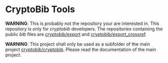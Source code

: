 # CryptoBib Tools

**WARNING**: This is probably not the repository your are interested in. This repository is only for *cryptobib* developers. The repositories containing the public *bib* files are [cryptobib/export](https://github.com/cryptobib/export) and  [cryptobib/export_crossref](https://github.com/cryptobib/export_crossref).

**WARNING**: This project shall only be used as a subfolder of the main project [cryptobib/cryptobib](https://github.com/cryptobib/cryptobib). Please read the documentation of the main project.
